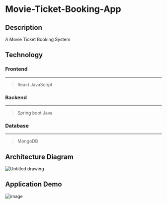 # Movie-Ticket-Booking-App
## Description
A Movie Ticket Booking System
## Technology
### Frontend
---
> React
> JavaScript
### Backend
---
> Spring boot
> Java
### Database
---
> MongoDB
## Architecture Diagram
![Untitled drawing](https://github.com/Kaiwei0323/Movie-Ticket-Booking-App/assets/91507316/dadb37c8-def1-4afa-9449-09d09b2b2b17)
## Application Demo
![image](https://github.com/Kaiwei0323/Movie-Ticket-Booking-App/assets/91507316/db418966-ce98-401b-8b0b-a6bb4a490950)


